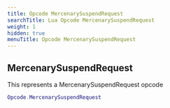 ```yaml
---
title: Opcode MercenarySuspendRequest
searchTitle: Lua Opcode MercenarySuspendRequest
weight: 1
hidden: true
menuTitle: Opcode MercenarySuspendRequest
---
```

## MercenarySuspendRequest

This represents a MercenarySuspendRequest opcode
```lua
Opcode.MercenarySuspendRequest
```